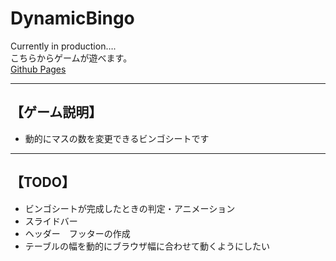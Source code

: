 # DynamicBingo

Currently in production….  
こちらからゲームが遊べます。  
[Github Pages](https://tacky0612.github.io/DynamicBingo/)
 * * *  

## 【ゲーム説明】

* 動的にマスの数を変更できるビンゴシートです

 * * *  

## 【TODO】

* ビンゴシートが完成したときの判定・アニメーション
* スライドバー
* ヘッダー　フッターの作成
* テーブルの幅を動的にブラウザ幅に合わせて動くようにしたい
